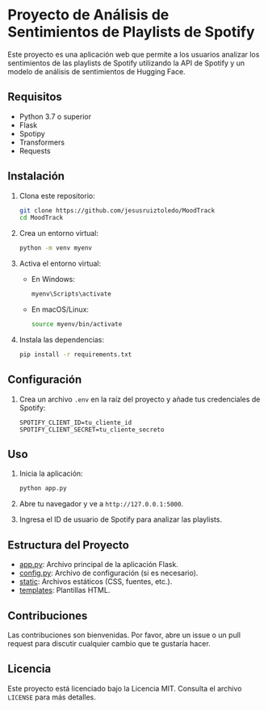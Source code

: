 # Proyecto de Análisis de Sentimientos de Playlists de Spotify

Este proyecto es una aplicación web que permite a los usuarios analizar los sentimientos de las playlists de Spotify utilizando la API de Spotify y un modelo de análisis de sentimientos de Hugging Face.

## Requisitos

- Python 3.7 o superior
- Flask
- Spotipy
- Transformers
- Requests

## Instalación

1. Clona este repositorio:
    ```sh
    git clone https://github.com/jesusruiztoledo/MoodTrack
    cd MoodTrack
    ```

2. Crea un entorno virtual:
    ```sh
    python -m venv myenv
    ```

3. Activa el entorno virtual:
    - En Windows:
        ```sh
        myenv\Scripts\activate
        ```
    - En macOS/Linux:
        ```sh
        source myenv/bin/activate
        ```

4. Instala las dependencias:
    ```sh
    pip install -r requirements.txt
    ```

## Configuración

1. Crea un archivo `.env` en la raíz del proyecto y añade tus credenciales de Spotify:
    ```env
    SPOTIFY_CLIENT_ID=tu_cliente_id
    SPOTIFY_CLIENT_SECRET=tu_cliente_secreto
    ```

## Uso

1. Inicia la aplicación:
    ```sh
    python app.py
    ```

2. Abre tu navegador y ve a `http://127.0.0.1:5000`.

3. Ingresa el ID de usuario de Spotify para analizar las playlists.

## Estructura del Proyecto

- [app.py](http://_vscodecontentref_/1): Archivo principal de la aplicación Flask.
- [config.py](http://_vscodecontentref_/2): Archivo de configuración (si es necesario).
- [static](http://_vscodecontentref_/3): Archivos estáticos (CSS, fuentes, etc.).
- [templates](http://_vscodecontentref_/4): Plantillas HTML.

## Contribuciones

Las contribuciones son bienvenidas. Por favor, abre un issue o un pull request para discutir cualquier cambio que te gustaría hacer.

## Licencia

Este proyecto está licenciado bajo la Licencia MIT. Consulta el archivo `LICENSE` para más detalles.